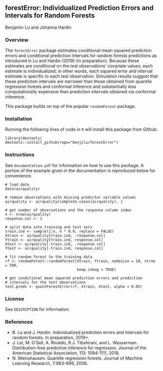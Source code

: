 ## forestError: Individualized Prediction Errors and Intervals for Random Forests
Benjamin Lu and Johanna Hardin

### Overview
The `forestError` package estimates conditional mean squared prediction errors and conditional prediction intervals for random forests predictions as introduced in Lu and Hardin (2019) (in preparation). Because these estimates are conditional on the test observations' covariate values, each estimate is individualized; in other words, each squared error and interval estimate is specific to each test observation. Simulation results suggest that these prediction intervals are narrower than those obtained from quantile regression forests and conformal inference and substantially less computationally expensive than prediction intervals obtained via conformal inference.

This package builds on top of the popular `randomForest` package.

### Installation

Running the following lines of code in `R` will install this package from Github:

```{r}
library(devtools)
devtools::install_github(repo="benjilu/forestError")
```  

### Instructions
See `documentation.pdf` for information on how to use this package. A portion of the example given in the documentation is reproduced below for convenience.

```{r}
# load data
data(airquality)

# remove observations with missing predictor variable values
airquality <- airquality[complete.cases(airquality), ]

# get number of observations and the response column index
n <- nrow(airquality)
response.col <- 1

# split data into training and test sets
train.ind <- sample(1:n, n * 0.9, replace = FALSE)
Xtrain <- airquality[train.ind, -response.col]
Ytrain <- airquality[train.ind, response.col]
Xtest <- airquality[-train.ind, -response.col]
Ytest <- airquality[-train.ind, response.col]

# fit random forest to the training data
rf <- randomForest::randomForest(Xtrain, Ytrain, nodesize = 10, ntree = 500,
                                 keep.inbag = TRUE)

# get conditional mean squared prediction errors and prediction
# intervals for the test observations
test.preds <- quantForestError(rf, Xtrain, Xtest, alpha = 0.05)
```

### License
See `DESCRIPTION` for information.

### References
* B. Lu and J. Hardin. Individualized prediction errors and intervals for random forests. In preparation, 2019+.
* J. Lei, M. G’Sell, A. Rinaldo, R.J. Tibshirani, and L. Wasserman. Distribution-free predictive inference for regression. Journal of the American Statistical Association, 113: 1094-1111, 2018.
* N. Meinshausen. Quantile regression forests. Journal of Machine Learning Research, 7:983–999, 2006.
